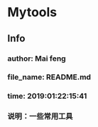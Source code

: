 # Mytools
## Info
### __author__: Mai feng
### __file_name__: README.md
### __time__: 2019:01:22:15:41
### 说明：一些常用工具
